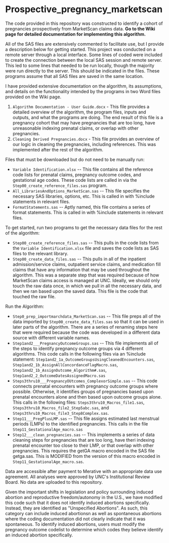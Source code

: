 # Prospective_pregnancy_marketscan

The code provided in this repository was constructed to identify a cohort of pregnancies prospectively from MarketScan claims data. **Go to the Wiki page for detailed documentation for implementing this algorithm.**

All of the SAS files are extensively commented to facilitate use, but I provide a description below for getting started. This project was conducted on a remote server through a local interface. Some lines of coded were included to create the connection between the local SAS session and remote server. This led to some lines that needed to be run locally, though the majority were run directly to the server. This should be indicated in the files. These programs assume that all SAS files are saved in the same location.

I have provided extensive documentation on the algorithm, its assumptions, and details on the functionality intended by the programs in two Word files provided on the Wiki page.
1. `Algorithm Documentation - User Guide.docx` - This file provides a detailed overview of the algorithm, the program files, inputs and outputs, and what the programs are doing. The end result of this file is a pregnancy cohort that may have pregnancies that are too long, have unreasonable indexing prenatal claims, or overlap with other pregnancies.
2. `Cleaning Derived Pregnancies.docx` - This file provides an overview of our logic in cleaning the pregnancies, including references. This was implemented after the rest of the algorithm.

Files that must be downloaded but do not need to be manually run:
- `Variable Identification.xlsx` -- This file contains all the reference code lists for prenatal claims, pregnancy outcome codes, and gestational age codes. These code lists are called in via the `Step00_create_reference_files.sas` program.
- `All_LibrariesAndOptions_MarketScan.sas` -- This file specifies the necessary SAS libraries, options, etc. This is called in with %include statements in relevant files.
- `FormatStatements.sas` -- Aptly named, this file contains a series of format statements. This is called in with %include statements in relevant files.

To get started, run two programs to get the necessary data files for the rest of the algorithm:
- `Step00_create_reference_files.sas` -- This pulls in the code lists from the `Variable Identification.xlsx` file and saves the code lists as SAS files to the relevant library.
- `Step00_create_data_files.sas` -- This pulls in all of the inpatient admission/service claims, outpatient service claims, and medication fill claims that have any information that may be used throughout the algorithm. This was a separate step that was required because of how MarketScan claims access is managed at UNC. Ideally, we should only touch the raw data once, in which we pull in all the necessary data, and then we ran based upon the saved data. This file is the code that touched the raw file.

Run the Algorithm:
- `Step0_prep_importmarchdata_MarketScan.sas` -- This file preps all of the data imported by `Step00_create_data_files.sas` so that it can be used in later parts of the algorithm. There are a series of renaming steps here that were required because the code was developed in a different data source with different variable names.
- `Step1and2___PregnancyOutcomeGroups.sas` -- This file implements all of the steps to identify pregnancy outcome groups via 4 different algorithms. This code calls in the following files via an %include statement: `Step1and2_1a_OutcomeGroupsUsingCleanedEncounters.sas`, `Step1and2_1b_AssignAllConcordanceFlagMacro.sas`, `Step1and2_1b_AssignOutcome_Algorithm#.sas`, `Step1and2_2_OutcomeDatesAssignedMacro.sas`
- `Steps3thru10___PregnancyOUtcomes_ComplexorSimple.sas` -- This code connects prenatal encounters with pregnancy outcome groups where possible. Otherwise, it identifies groups of pregnancies based upon prenatal encounters alone and then based upon outcome groups alone. This calls in the following files: `Steps3thru10_Macros_file1.sas`, `Steps3thru10_Macros_file2_Step5abc.sas`, and `Steps3thru10_Macros_file3_Step8Complex.sas`.
- `Step11___PregPlusLMP.sas` -- This file assigns estimated last menstrual periods (LMPs) to the identified pregnancies. This calls in the file `Step11_GestationalAge_macro.sas`
- `Step12___clean_pregnancies.sas` -- This implements a series of data cleaning steps for pregnancies that are too long, have theri indexing prenatal encounter too close to their LMP, or that overlap with other pregnancies. This requires the getGA macro encoded in the SAS file getga.sas. This is MODIFIED from the version of this macro encoded in `Step11_GestationalAge_macro.sas`.

Data are accessible after payment to Merative with an appropriate data use agreement. All analyses were approved by UNC's Institutional Review Board. No data are uploaded to this repository.

Given the important shifts in legislation and policy surrounding induced abortion and reproductive freedom/autonomy in the U.S., we have modified this code such that it does not identify induced abortions specifically. Instead, they are identified as "Unspecified Abortions". As such, this category can include induced abortionsn as well as spontaneous abortions where the coding documentation did not clearly indicate that it was spontaneous. To identify induced abortions, users must modify the pregnancy outcome codelist to determine which codes they believe identify an induced abortion specifically.
